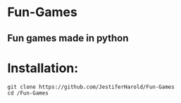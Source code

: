 # Fun-Games

## Fun games made in python

# Installation:

```
git clone https://github.com/JestiferHarold/Fun-Games
cd /Fun-Games
```
